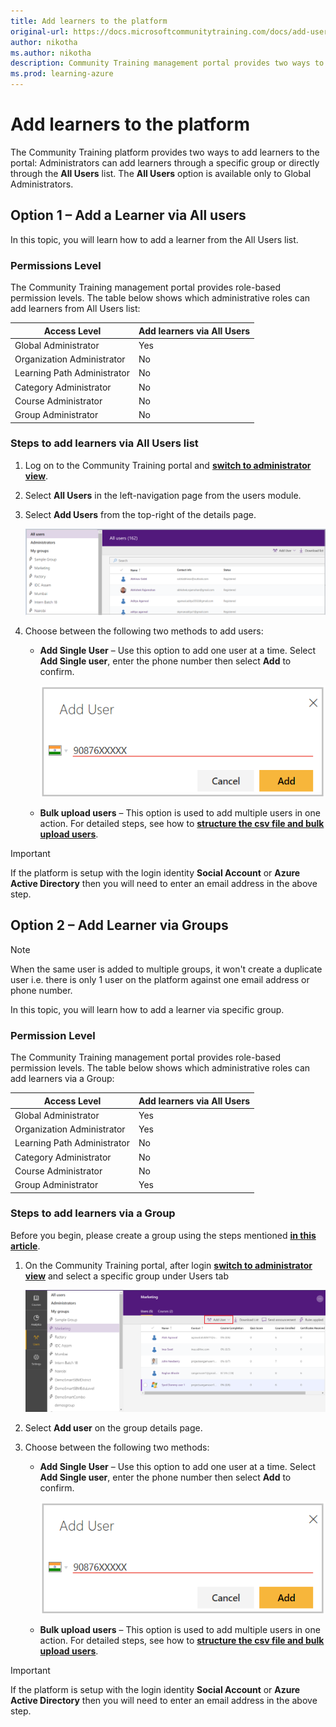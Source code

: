 ```yaml
---
title: Add learners to the platform
original-url: https://docs.microsoftcommunitytraining.com/docs/add-users-to-the-portal-1
author: nikotha
ms.author: nikotha
description: Community Training management portal provides two ways to add learners to the portal.
ms.prod: learning-azure
---
```


# Add learners to the platform

The Community Training platform provides two ways to add learners to the portal: Administrators can add learners through a specific group or directly through the **All Users** list. The **All Users** option is available only to Global Administrators.
  
## Option 1 – Add a Learner via All users

In this topic, you will learn how to add a learner from the All Users list.
  
### Permissions Level

The Community Training management portal provides role-based permission levels. The table below shows which administrative roles can add learners from All Users list:

| Access Level | Add learners via All Users |
| --- | --- |
| Global Administrator | Yes |
| Organization Administrator | No |
| Learning Path Administrator | No |
| Category Administrator | No |
| Course Administrator | No |
| Group Administrator | No |

### Steps to add learners via All Users list

1. Log on to the Community Training portal and [**switch to administrator view**](../../get-started/step-by-step-configuration-guide.md#step-2--switch-to-administrator-view-of-the-portal).

1. Select **All Users** in the left-navigation page from the users module.

1. Select **Add Users** from the top-right of the details page.

    ![All users main screen](../../media/All%20users%20main%20screen.png)

1. Choose between the following two methods to add users:

    - **Add Single User** – Use this option to add one user at a time. Select **Add Single user**, enter the phone number then select **Add** to confirm.

        ![Add single user one](../../media/Add%20single%20user%20one.png)

    - **Bulk upload users** – This option is used to add multiple users in one action. For detailed steps, see how to [**structure the csv file and bulk upload users**](../organize-users/add-multiple-users-to-the-group.md).

> [!IMPORTANT]
> If the platform is setup with the login identity **Social Account** or **Azure Active Directory** then you will need to enter an email address in the above step.

## Option 2 – Add Learner via Groups

> [!NOTE]
> When the same user is added to multiple groups, it won't create a duplicate user i.e. there is only 1 user on the platform against one email address or phone number.

In this topic, you will learn how to add a learner via specific group.

### Permission Level

The Community Training management portal provides role-based permission levels. The table below shows which administrative roles can add learners via a Group:

| Access Level | Add learners via All Users |
| --- | --- |
| Global Administrator | Yes |
| Organization Administrator | Yes |
| Learning Path Administrator | No |
| Category Administrator | No |
| Course Administrator | No |
| Group Administrator | Yes |

### Steps to add learners via a Group

Before you begin, please create a group using the steps mentioned [**in this article**](./../organize-users/create-a-new-group.md).

1. On the Community Training portal, after login [**switch to administrator view**](../../get-started/step-by-step-configuration-guide.md#step-2--switch-to-administrator-view-of-the-portal) and select a specific group under Users tab

    ![Steps to add learners via Group](../../media/image%2856%29.png)

1. Select **Add user** on the group details page.

1. Choose between the following two methods:
    - **Add Single User** – Use this option to add one user at a time. Select **Add Single user**, enter the phone number then select **Add** to confirm.

        ![Add single user one](../../media/Add%20single%20user%20one.png)

    - **Bulk upload users** – This option is used to add multiple users in one action. For detailed steps, see how to [**structure the csv file and bulk upload users**](../organize-users/add-multiple-users-to-the-group.md).

> [!IMPORTANT]
> If the platform is setup with the login identity **Social Account** or **Azure Active Directory** then you will need to enter an email address in the above step.
